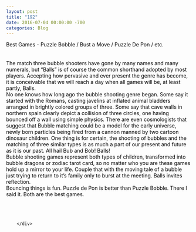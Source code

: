 ```yaml
---
layout: post
title: "192﻿"
date: 2016-07-04 00:00:00 -700
categories: Blog
---
```


<div class="blog-content">
				<div class="paragraph" style="text-align:left;"><span><span style="color:rgb(0, 0, 0)">Best Games - Puzzle Bobble / Bust a Move / Puzzle De Pon / etc.<br>&#8203;</span></span><br><br><span></span><span><span style="color:rgb(0, 0, 0)">The match three bubble shooters have gone by many names and many numerals, but &ldquo;Balls&rdquo; is of course the common shorthand adopted by most players. Accepting how pervasive and ever present the genre has become, it is conceivable that we will reach a day when all games will be, at least partly, Balls.</span></span><br><span></span><span><span style="color:rgb(0, 0, 0)">No one knows how long ago the bubble shooting genre began. Some say it started with the Romans, casting javelins at inflated animal bladders arranged in brightly colored groups of three. Some say that cave walls in northern spain clearly depict a collision of three circles, one having bounced off a wall using simple physics. There are even cosmologists that suggest that Bubble matching could be a model for the early universe, newly born particles being fired from a cannon manned by two cartoon dinosaur children. One thing is for certain, the shooting of bubbles and the matching of three similar types is as much a part of our present and future as it is our past. All hail Bub and Bob! Balls!</span></span><br><span></span><span><span style="color:rgb(0, 0, 0)">Bubble shooting games represent both types of children, transformed into bubble dragons or zodiac tarot card, so no matter who you are these games hold up a mirror to your life. Couple that with the moving tale of a bubble just trying to return to it&rsquo;s family only to burst at the meeting. Balls invites reflection.</span></span><br><span></span><span><span style="color:rgb(0, 0, 0)">Bouncing things is fun. Puzzle de Pon is better than Puzzle Bobble. There I said it. Both are the best games. </span></span><br><span></span><br><br><br></div>

		</div>
        